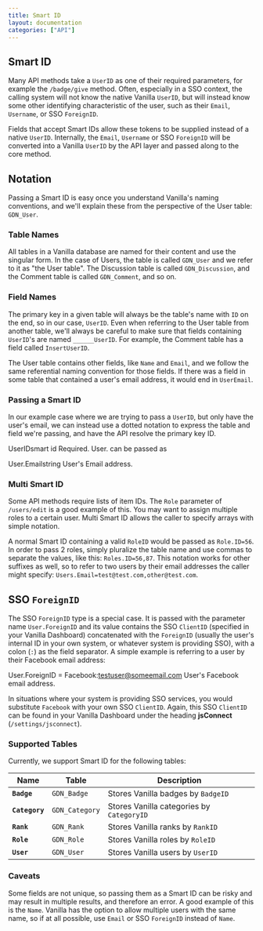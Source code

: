 ```yaml
---
title: Smart ID
layout: documentation
categories: ["API"]
---
```


## Smart ID

Many API methods take a `UserID` as one of their required parameters, for example the `/badge/give` method. Often, especially in a SSO context, the calling system will not know the native Vanilla `UserID`, but will instead know some other identifying characteristic of the user, such as their `Email`, `Username`, or SSO `ForeignID`.

Fields that accept Smart IDs allow these tokens to be supplied instead of a native `UserID`. Internally, the `Email`, `Username` or SSO `ForeignID` will be converted into a Vanilla `UserID` by the API layer and passed along to the core method.

## Notation

Passing a Smart ID is easy once you understand Vanilla's naming conventions, and we'll explain these from the perspective of the User table: `GDN_User`.

### Table Names

All tables in a Vanilla database are named for their content and use the singular form. In the case of Users, the table is called `GDN_User` and we refer to it as "the User table". The Discussion table is called `GDN_Discussion`, and the Comment table is called `GDN_Comment`, and so on.

### Field Names

The primary key in a given table will always be the table's name with `ID` on the end, so in our case, `UserID`. Even when referring to the User table from another table, we'll always be careful to make sure that fields containing `UserID`'s are named `______UserID`. For example, the Comment table has a field called `InsertUserID`.

The User table contains other fields, like `Name` and `Email`, and we follow the same referential naming convention for those fields. If there was a field in some table that contained a user's email address, it would end in `UserEmail`.

### Passing a Smart ID

In our example case where we are trying to pass a `UserID`, but only have the user's email, we can instead use a dotted notation to express the table and field we're passing, and have the API resolve the primary key ID.

UserIDsmart id
Required. User.
can be passed as

User.Emailstring
User's Email address.

### Multi Smart ID

Some API methods require lists of item IDs. The `Role` parameter of `/users/edit` is a good example of this. You may want to assign multiple roles to a certain user. Multi Smart ID allows the caller to specify arrays with simple notation.

A normal Smart ID containing a valid `RoleID` would be passed as `Role.ID=56`. In order to pass 2 roles, simply pluralize the table name and use commas to separate the values, like this: `Roles.ID=56,87`. This notation works for other suffixes as well, so to refer to two users by their email addresses the caller might specify: `Users.Email=test@test.com,other@test.com`.

## SSO `ForeignID`

The SSO `ForeignID` type is a special case. It is passed with the parameter name `User.ForeignID` and its value contains the SSO `ClientID` (specified in your Vanilla Dashboard) concatenated with the `ForeignID` (usually the user's internal ID in your own system, or whatever system is providing SSO), with a colon (`:`) as the field separator. A simple example is referring to a user by their Facebook email address:

User.ForeignID = Facebook:testuser@someemail.com
User's Facebook email address.

In situations where your system is providing SSO services, you would substitute `Facebook` with your own SSO `ClientID`. Again, this SSO `ClientID` can be found in your Vanilla Dashboard under the heading __jsConnect__ (`/settings/jsconnect`).

### Supported Tables

Currently, we support Smart ID for the following tables:

Name            | Table             | Description
---             | ---               | ---
__`Badge`__     | `GDN_Badge`       | Stores Vanilla badges by `BadgeID`
__`Category`__  | `GDN_Category`    | Stores Vanilla categories by `CategoryID`
__`Rank`__      | `GDN_Rank`        | Stores Vanilla ranks by `RankID`
__`Role`__      | `GDN_Role`        | Stores Vanilla roles by `RoleID`
__`User`__      | `GDN_User`        | Stores Vanilla users by `UserID`

### Caveats

Some fields are not unique, so passing them as a Smart ID can be risky and may result in multiple results, and therefore an error. A good example of this is the `Name`. Vanilla has the option to allow multiple users with the same name, so if at all possible, use `Email` or SSO `ForeignID` instead of `Name`.
